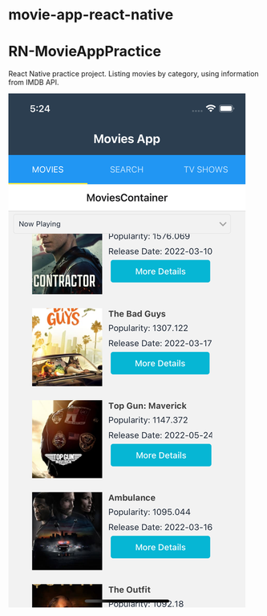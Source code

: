 # movie-app-react-native
# RN-MovieAppPractice

React Native practice project. Listing movies by category, using information from IMDB API.

![app-screenshot](https://github.com/yuliaCa/RN-MovieAppPractice/blob/main/Yulia-RN-MovieApp.png)
